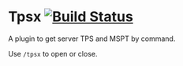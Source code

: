 Tpsx [![Build Status](https://travis-ci.org/ImyvmCircle/Tpsx.svg?branch=master)](https://travis-ci.org/ImyvmCircle/Tpsx)
====

A plugin to get server TPS and MSPT by command.

Use `/tpsx` to open or close.
